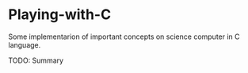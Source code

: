 # Playing-with-C

Some implementarion of important concepts on science computer in C language.

TODO: Summary